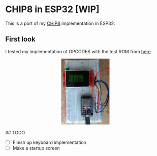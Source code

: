 CHIP8 in ESP32 [WIP]
====================
This is a port of my [CHIP8](https://github.com/Panky-codes/CHIP8) implementation in ESP32.

## First look
I tested my implementation of OPCODES with the test ROM from [here](https://github.com/corax89/chip8-test-rom).
<p align="center">
  <img src="doc/first_look.jpg" width="30%" height="30%"/>  
</p>
## TODO

- [ ] Finish up keyboard implementation
- [ ] Make a startup screen
